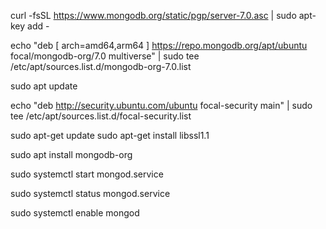 curl -fsSL https://www.mongodb.org/static/pgp/server-7.0.asc | sudo apt-key add -


echo "deb [ arch=amd64,arm64 ] https://repo.mongodb.org/apt/ubuntu focal/mongodb-org/7.0 multiverse" | sudo tee /etc/apt/sources.list.d/mongodb-org-7.0.list

sudo apt update

echo "deb http://security.ubuntu.com/ubuntu focal-security main" | sudo tee /etc/apt/sources.list.d/focal-security.list

sudo apt-get update
sudo apt-get install libssl1.1

sudo apt install mongodb-org

sudo systemctl start mongod.service

sudo systemctl status mongod.service

sudo systemctl enable mongod
